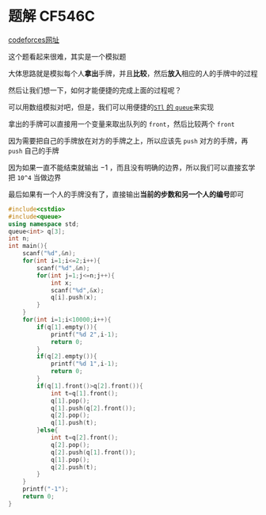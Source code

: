 # 题解 CF546C
[codeforces网址](https://codeforc.es/contest/546/problem/C)

这个题看起来很难，其实是一个模拟题

大体思路就是模拟每个人**拿出**手牌，并且**比较**，然后**放入**相应的人的手牌中的过程

然后让我们想一下，如何才能便捷的完成上面的过程呢？

可以用数组模拟对吧，但是，我们可以用便捷的[`STl` 的 `queue`](https://oi-wiki.org/ds/queue/)来实现

拿出的手牌可以直接用一个变量来取出队列的 `front`，然后比较两个 `front` 

因为需要把自己的手牌放在对方的手牌之上，所以应该先 `push` 对方的手牌，再 `push` 自己的手牌

因为如果一直不能结束就输出 $-1$ ，而且没有明确的边界，所以我们可以直接玄学把 `10^4` 当做边界

最后如果有一个人的手牌没有了，直接输出**当前的步数和另一个人的编号**即可

```cpp
#include<cstdio>
#include<queue>
using namespace std;
queue<int> q[3];
int n;
int main(){
	scanf("%d",&n);
	for(int i=1;i<=2;i++){
		scanf("%d",&n);
		for(int j=1;j<=n;j++){
			int x;
			scanf("%d",&x);
			q[i].push(x);
		}
	}
	for(int i=1;i<10000;i++){
		if(q[1].empty()){
			printf("%d 2",i-1);
			return 0;
		}
		if(q[2].empty()){
			printf("%d 1",i-1);
			return 0;
		}
		if(q[1].front()>q[2].front()){
			int t=q[1].front();
			q[1].pop();
			q[1].push(q[2].front());
			q[2].pop();
			q[1].push(t);
		}else{
			int t=q[2].front();
			q[2].pop();
			q[2].push(q[1].front());
			q[1].pop();
			q[2].push(t);
		}
	}
	printf("-1");
	return 0;
}
```
